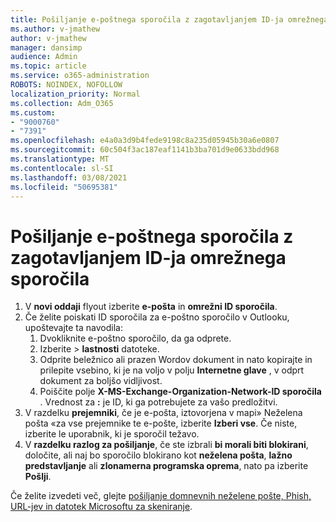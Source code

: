 ```yaml
---
title: Pošiljanje e-poštnega sporočila z zagotavljanjem ID-ja omrežnega sporočila
ms.author: v-jmathew
author: v-jmathew
manager: dansimp
audience: Admin
ms.topic: article
ms.service: o365-administration
ROBOTS: NOINDEX, NOFOLLOW
localization_priority: Normal
ms.collection: Adm_O365
ms.custom:
- "9000760"
- "7391"
ms.openlocfilehash: e4a0a3d9b4fede9198c8a235d05945b30a6e0807
ms.sourcegitcommit: 60c504f3ac187eaf1141b3ba701d9e0633bdd968
ms.translationtype: MT
ms.contentlocale: sl-SI
ms.lasthandoff: 03/08/2021
ms.locfileid: "50695381"
---
```

# <a name="submit-an-email-message-by-providing-the-network-message-id"></a>Pošiljanje e-poštnega sporočila z zagotavljanjem ID-ja omrežnega sporočila

1. V **novi oddaji** flyout izberite **e-pošta** in **omrežni ID sporočila**.
2. Če želite poiskati ID sporočila za e-poštno sporočilo v Outlooku, upoštevajte ta navodila:
    1. Dvokliknite e-poštno sporočilo, da ga odprete.
    1. Izberite   >  **lastnosti** datoteke.
    1. Odprite beležnico ali prazen Wordov dokument in nato kopirajte in prilepite vsebino, ki je na voljo v polju **Internetne glave** , v odprt dokument za boljšo vidljivost.
    1. Poiščite polje **X-MS-Exchange-Organization-Network-ID sporočila** . Vrednost za **:** je ID, ki ga potrebujete za vašo predložitvi.
3. V razdelku **prejemniki**, če je e-pošta, iztovorjena v mapi» Neželena pošta «za vse prejemnike te e-pošte, izberite **Izberi vse**. Če niste, izberite le uporabnik, ki je sporočil težavo.
4. V **razdelku razlog za pošiljanje**, če ste izbrali **bi morali biti blokirani**, določite, ali naj bo sporočilo blokirano kot **neželena pošta**, **lažno predstavljanje** ali **zlonamerna programska oprema**, nato pa izberite **Pošlji**.

Če želite izvedeti več, glejte [pošiljanje domnevnih neželene pošte, Phish, URL-jev in datotek Microsoftu za skeniranje](https://go.microsoft.com/fwlink/?linkid=2101479).
